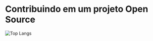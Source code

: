 # Contribuindo em um projeto Open Source



![Top Langs](https://github-readme-stats-git-masterrstaa-rickstaa.vercel.app/api/top-langs/?username=HerickNQ&layout=compact&bg_color=000&border_color=30A3DC&title_color=E94D5F&text_color=FFF)